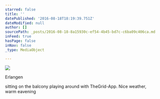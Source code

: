 ```yaml
---
starred: false
title: ''
datePublished: '2016-08-18T18:19:39.751Z'
dateModified: null
author: []
sourcePath: _posts/2016-08-18-8a15930c-ef54-4b45-bd7c-c6ba09c406ca.md
inFeed: true
hasPage: false
inNav: false
_type: MediaObject

---
```

![](https://the-grid-user-content.s3-us-west-2.amazonaws.com/8c3668e2-0cfc-4adf-a43a-cce21eedd8a3.jpg)

Erlangen

sitting on the balcony playing around with TheGrid-App. Nice weather, warm eavening